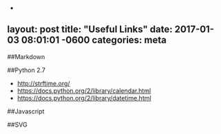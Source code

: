 -
layout: post
title:  "Useful Links"
date:   2017-01-03 08:01:01 -0600
categories: meta
---

##Markdown

##Python 2.7
- http://strftime.org/
- https://docs.python.org/2/library/calendar.html
- https://docs.python.org/2/library/datetime.html

##Javascript

##SVG
